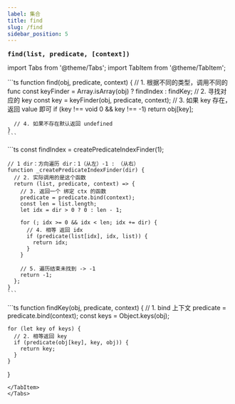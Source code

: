 ```yaml
---
label: 集合
title: find
slug: /find
sidebar_position: 5
---
```


<big><b>`find(list, predicate, [context])`</b></big>
&emsp;

import Tabs from '@theme/Tabs';
import TabItem from '@theme/TabItem';

<Tabs>
  <TabItem value="1" label="find" default>
    ```ts
    function find(obj, predicate, context) {
      // 1. 根据不同的类型，调用不同的 func
      const keyFinder = Array.isArray(obj) ? findIndex : findKey;
      // 2. 寻找对应的 key
      const key = keyFinder(obj, predicate, context);
      // 3. 如果 key 存在，返回 value 即可
      if (key !== void 0 && key !== -1) return obj[key];

      // 4. 如果不存在默认返回 undefined
    }
    ```

  </TabItem>
  <TabItem value="2" label="findIndex">
    ```ts
    const findIndex = createPredicateIndexFinder(1);

    // 1 dir：方向遍历 dir：1（从左）-1 : （从右）
    function _createPredicateIndexFinder(dir) {
      // 2. 实际调用的是这个函数
      return (list, predicate, context) => {
        // 3. 返回一个 绑定 ctx 的函数
        predicate = predicate.bind(context);
        const len = list.length;
        let idx = dir > 0 ? 0 : len - 1;

        for (; idx >= 0 && idx < len; idx += dir) {
          // 4. 相等 返回 idx
          if (predicate(list[idx], idx, list)) {
            return idx;
          }
        }

        // 5. 遍历结束未找到 -> -1
        return -1;
      };
    }
    ```

  </TabItem>
  <TabItem value="3" label="findKey">
  ```ts
  function findKey(obj, predicate, context) {
    // 1. bind 上下文
    predicate = predicate.bind(context);
    const keys = Object.keys(obj);

    for (let key of keys) {
      // 2. 相等返回 key
      if (predicate(obj[key], key, obj)) {
        return key;
      }
    }

}

```
</TabItem>
</Tabs>
```
